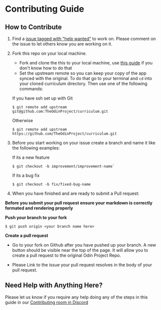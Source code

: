 # Contributing Guide

## How to Contribute
1. Find a [issue tagged with "help wanted"](https://github.com/TheOdinProject/theodinproject/labels/Help%20Wanted) to work on. Please comment on the issue to let others know you are working on it.

2. Fork this repo on your local machine.

	* Fork and clone the this to your local machine, use [this guide](https://help.github.com/articles/fork-a-repo/) if you don't know how to do that
	* Set the upstream remote so you can keep your copy of the app synced with the original. To do that go to your terminal and `cd` into your cloned curriculum directory. Then use one of the following commands:

	If you have ssh set up with Git
	```
	$ git remote add upstream git@github.com:TheOdinProject/curriculum.git
	```
	Otherwise
	```
	$ git remote add upstream https://github.com/TheOdinProject/curriculum.git
	```

3. Before you start working on your issue create a branch and name it like the following examples:

	If its a new feature
	```
	$ git checkout -b improvement/improvement-name`
	```
	If its a bug fix
	```
	$ git checkout -b fix/fixed-bug-name
	```

4. When you have finished and are ready to submit a Pull request:

**Before you submit your pull request ensure your markdown is correctly formated and rendering properly**

**Push your branch to your fork**
```
$ git push origin <your branch name here>
```
**Create a pull request**
* Go to your fork on Github after you have pushed up your branch. A new button should be visible near the top of the page. It will allow you to create a pull request to the original Odin Project Repo.

* Please Link to the issue your pull request resolves in the body of your pull request.

## Need Help with Anything Here?
Please let us know if you require any help doing any of the steps in this guide in our [Contributing room in Discord](https://discordapp.com/channels/505093832157691914/540903304046182425)

